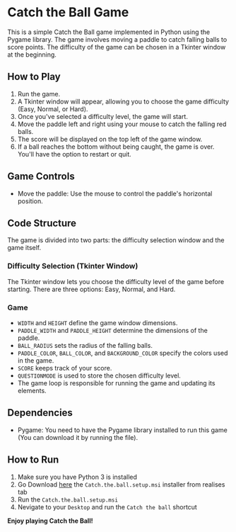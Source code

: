 # Catch the Ball Game

This is a simple Catch the Ball game implemented in Python using the Pygame library. The game involves moving a paddle to catch falling balls to score points. The difficulty of the game can be chosen in a Tkinter window at the beginning.

## How to Play

1. Run the game.
2. A Tkinter window will appear, allowing you to choose the game difficulty (Easy, Normal, or Hard).
3. Once you've selected a difficulty level, the game will start.
4. Move the paddle left and right using your mouse to catch the falling red balls.
5. The score will be displayed on the top left of the game window.
6. If a ball reaches the bottom without being caught, the game is over. You'll have the option to restart or quit.

## Game Controls

- Move the paddle: Use the mouse to control the paddle's horizontal position.

## Code Structure

The game is divided into two parts: the difficulty selection window and the game itself.

### Difficulty Selection (Tkinter Window)

The Tkinter window lets you choose the difficulty level of the game before starting. There are three options: Easy, Normal, and Hard.

### Game

- `WIDTH` and `HEIGHT` define the game window dimensions.
- `PADDLE_WIDTH` and `PADDLE_HEIGHT` determine the dimensions of the paddle.
- `BALL_RADIUS` sets the radius of the falling balls.
- `PADDLE_COLOR`, `BALL_COLOR`, and `BACKGROUND_COLOR` specify the colors used in the game.
- `SCORE` keeps track of your score.
- `QUESTIONMODE` is used to store the chosen difficulty level.
- The game loop is responsible for running the game and updating its elements.

## Dependencies

- Pygame: You need to have the Pygame library installed to run this game (You can download it by running the file).

## How to Run

1. Make sure you have Python 3 is installed
2. Go Download [here](https://github.com/user5012/Catch_the_ball/releases/tag/v1.0) the `Catch.the.ball.setup.msi` installer from realises tab
3. Run the `Catch.the.ball.setup.msi`
4. Nevigate to your `Desktop` and run the `Catch the ball` shortcut

**Enjoy playing Catch the Ball!**
